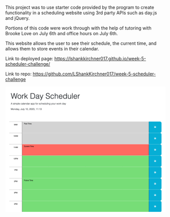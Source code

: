 This project was to use starter code provided by the program to create functionality in a scheduling website using 3rd party APIs such as day.js and jQuery. 


Portions of this code were work through with the help of tutoring with Brooke Love on July 6th and office hours on July 6th. 


This website allows the user to see their schedule, the current time, and allows them to store events in their calendar. 

Link to deployed page: https://lshankkirchner017.github.io/week-5-scheduler-challenge/

Link to repo: https://github.com/LShankKirchner017/week-5-scheduler-challenge


![Alt text](<Assets/Scheduler Screenshot.png>)